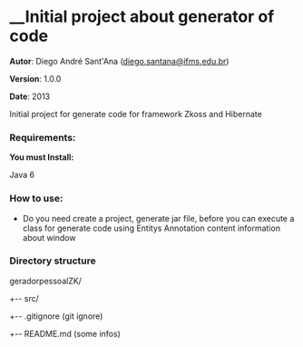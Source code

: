 # __Initial project about generator of code


__Autor__: Diego André Sant'Ana (diego.santana@ifms.edu.br)  

__Version__: 1.0.0  

__Date__: 2013


Initial project for generate code for framework Zkoss and Hibernate



### Requirements:
__You must Install:__  


Java 6


### How to use:


- Do you need create a project, generate jar file, before you can execute a class for generate code using 
Entitys Annotation content information about window
 


### Directory structure

        

geradorpessoalZK/   
        
+-- src/  
        
+-- .gitignore (git ignore)  
        
+-- README.md (some infos)  
